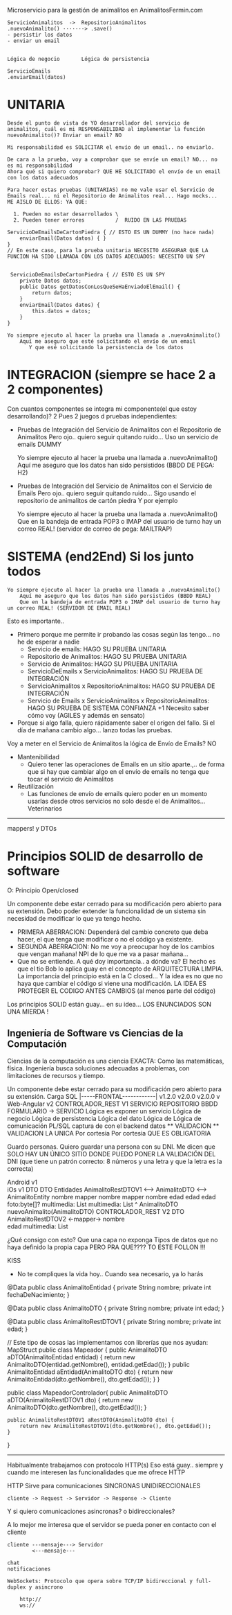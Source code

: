 

Microservicio para la gestión de animalitos en AnimalitosFermin.com

    ServicioAnimalitos  ->  RepositorioAnimalitos
    .nuevoAnimalito() ·······> .save()
    - persistir los datos
    - enviar un email


    Lógica de negocio       Lógica de persistencia

    ServicioEmails
    .enviarEmail(datos) 

# UNITARIA 

    Desde el punto de vista de YO desarrollador del servicio de animalitos, cuál es mi RESPONSABILIDAD al implementar la función nuevoAnimalito()? Enviar un email? NO

    Mi responsabilidad es SOLICITAR el envío de un email.. no enviarlo.

    De cara a la prueba, voy a comprobar que se envíe un email? NO... no es mi responsabilidad
    Ahora qué si quiero comprobar? QUE HE SOLICITADO el envío de un email con los datos adecuados

    Para hacer estas pruebas (UNITARIAS) no me vale usar el Servicio de Emails real... ni el Repositorio de Animalitos real... Hago mocks... ME AISLO DE ELLOS: YA QUE:

      1. Pueden no estar desarrollados \
      2. Pueden tener errores          /  RUIDO EN LAS PRUEBAS

    ServicioDeEmailsDeCartonPiedra { // ESTO ES UN DUMMY (no hace nada)
        enviarEmail(Datos datos) { }
    }
    // En este caso, para la prueba unitaria NECESITO ASEGURAR QUE LA FUNCION HA SIDO LLAMADA CON LOS DATOS ADECUADOS: NECESITO UN SPY


     ServicioDeEmailsDeCartonPiedra { // ESTO ES UN SPY
        private Datos datos;
        public Datos getDatosConLosQueSeHaEnviadoElEmail() { 
            return datos;
        }
        enviarEmail(Datos datos) { 
            this.datos = datos;
        }
    }

    Yo siempre ejecuto al hacer la prueba una llamada a .nuevoAnimalito()
        Aquí me aseguro que esté solicitando el envío de un email
           Y que esé solicitando la persistencia de los datos

# INTEGRACION (siempre se hace 2 a 2 componentes)

Con cuantos componentes se integra mi componente(el que estoy desarrollando)? 2
Pues 2 juegos d pruebas independientes:
- Pruebas de Integración del Servicio de Animalitos con el Repositorio de Animalitos
        Pero ojo.. quiero seguir quitando ruido... Uso un servicio de emails DUMMY

    Yo siempre ejecuto al hacer la prueba una llamada a .nuevoAnimalito()
        Aquí me aseguro que los datos han sido persistidos (BBDD DE PEGA: H2)

- Pruebas de Integración del Servicio de Animalitos con el Servicio de Emails
        Pero ojo.. quiero seguir quitando ruido... Sigo usando el repositorio de animalitos de cartón piedra 
        Y por ejemplo 

    Yo siempre ejecuto al hacer la prueba una llamada a .nuevoAnimalito()
        Que en la bandeja de entrada POP3 o IMAP del usuario de turno hay un correo REAL! (servidor de correo de pega: MAILTRAP)


# SISTEMA (end2End) Si los junto todos

    Yo siempre ejecuto al hacer la prueba una llamada a .nuevoAnimalito()
        Aquí me aseguro que los datos han sido persistidos (BBDD REAL)
        Que en la bandeja de entrada POP3 o IMAP del usuario de turno hay un correo REAL! (SERVIDOR DE EMAIL REAL)


Esto es importante.. 
- Primero porque me permite ir probando las cosas según las tengo... no he de esperar a nadie
    - Servicio de emails: HAGO SU PRUEBA UNITARIA
    - Repositorio de Animalitos: HAGO SU PRUEBA UNITARIA
    - Servicio de Animalitos: HAGO SU PRUEBA UNITARIA
    - ServicioDeEmails x ServicioAnimalitos: HAGO SU PRUEBA DE INTEGRACIÓN
    - ServicioAnimalitos x RepositorioAnimalitos: HAGO SU PRUEBA DE INTEGRACIÓN
    - Servicio de Emails x ServicioAnimalitos x RepositorioAnimalitos: HAGO SU PRUEBA DE SISTEMA
    CONFIANZA +1 
    Necesito saber cómo voy (AGILES y además en sensato)
- Porque si algo falla, quiero rápidamente saber el origen del fallo. Si el día de mañana cambio algo... lanzo todas las pruebas.


Voy a meter en el Servicio de Animalitos la lógica de Envío de Emails? NO
- Mantenibilidad
  - Quiero tener las operaciones de Emails en un sitio aparte.,.. de forma que  si hay que cambiar algo en el envío de emails no tenga que tocar el servicio de Animalitos
- Reutilización
  - Las funciones de envío de emails quiero poder en un momento usarlas desde otros servicios no solo desde el de Animalitos... Veterinarios

---

mappers! y DTOs

# Principios SOLID de desarrollo de software

O: Principio Open/closed

Un componente debe estar cerrado para su modificación pero abierto para su extensión.
Debo poder extender la funcionalidad de un sistema sin necesidad de modificar lo que ya tengo hecho.
- PRIMERA ABERRACION: Dependerá del cambio concreto que deba hacer, el que tenga que modificar o no el código ya existente.
- SEGUNDA ABERRACION: No me voy a preocupar hoy de los cambios que vengan mañana! NPI de lo que me va a pasar mañana...
- Que no se entiende. A qué doy importancia.. a dónde va?
  El hecho es que el tio Bob lo aplica guay en el concepto de ARQUITECTURA LIMPIA.
    La importancia del principio está en la C closed... Y la idea es no que no haya que cambiar el código si viene una modificación. LA IDEA ES PROTEGER EL CODIGO ANTES CAMBIOS (al menos parte del código) 

Los principios SOLID están guay... en su idea... LOS ENUNCIADOS SON UNA MIERDA !

## Ingeniería de Software vs Ciencias de la Computación

Ciencias de la computación es una ciencia EXACTA: Como las matemáticas, física.
Ingeniería busca soluciones adecuadas a problemas, con limitaciones de recursos y tiempo.

Un componente debe estar cerrado para su modificación pero abierto para su extensión.
                                                                                                                Carga SQL
|-----FRONTAL------------|  v1.2.0                              v2.0.0                  v2.0.0                      v
Web-Angular  v2             CONTROLADOR_REST V1                 SERVICIO                REPOSITORIO                 BBDD
FORMULARIO -> SERVICIO      Lógica es exponer un servicio       Lógica de negocio       Lógica de persistencia      Lógica del dato
Lógica de     Lógica de comunicación                                                                                PL/SQL
captura de    con el backend
datos
** VALIDACION                                                   ** VALIDACION                                       LA UNICA
Por cortesia                                                    Por cortesia                                        QUE ES OBLIGATORIA

Guardo personas. Quiero guardar una persona con su DNI.
Me dicen que SOLO HAY UN ÚNICO SITIO DONDE PUEDO PONER LA VALIDACIÓN DEL DNI (que tiene un patrón correcto: 8 números y una letra y que la letra es la correcta)

Android v1                                                                                                             
iOs v1
                            DTO                                 DTO                     Entidades
                            AnimalitoRestDTOV1        <-->      AnimalitoDTO    <-->    AnimalitoEntity
                                nombre               mapper        nombre       mapper    nombre
                                edad                               edad                   edad
                                foto:byte[]?                       multimedia: List<Multimedia>
                                                                                          multimedia: List<Multimedia>
                                                                        ^
                                                        AnimalitoDTO nuevoAnimalito(AnimalitoDTO) 
                            CONTROLADOR_REST V2
                            DTO
                            AnimalitoRestDTOV2      <-mapper->
                                nombre  
                                edad
                                multimedia: List<Multimedia>

¿Qué consigo con esto? Que una capa no exponga Tipos de datos que no haya definido la propia capa
PERO PRA QUE???? TO ESTE FOLLON !!!

KISS 
- No te compliques la vida hoy.. Cuando sea necesario, ya lo harás

@Data
public class AnimalitoEntidad {
    private String nombre;
    private int fechaDeNacimiento;
}

@Data
public class AnimalitoDTO {
    private String nombre;
    private int edad;
}

@Data
public class AnimalitoRestDTOV1 {
    private String nombre;
    private int edad;
}

// Este tipo de cosas las implementamos con librerías que nos ayudan: MapStruct
public class Mapeador {
    public AnimalitoDTO aDTO(AnimalitoEntidad entidad) {
        return new AnimalitoDTO(entidad.getNombre(), entidad.getEdad());
    }
    public AnimalitoEntidad aEntidad(AnimalitoDTO dto) {
        return new AnimalitoEntidad(dto.getNombre(), dto.getEdad());
    }
}

public class MapeadorControlador{
    public AnimalitoDTO aDTO(AnimalitoRestDTOV1 dto) {
        return new AnimalitoDTO(dto.getNombre(), dto.getEdad());
    }

    public AnimalitoRestDTOV1 aRestDTO(AnimalitoDTO dto) {
        return new AnimalitoRestDTOV1(dto.getNombre(), dto.getEdad());
    }
}



---

Habitualmente trabajamos con protocolo HTTP(s)
Eso está guay.. siempre y cuando me interesen las funcionalidades que me ofrece HTTP

HTTP Sirve para comunicaciones SINCRONAS UNIDIRECCIONALES

    cliente -> Request -> Servidor -> Response -> Cliente

Y si quiero comunicaciones asincronas? o bidireccionales?

A lo mejor me interesa que el servidor se pueda poner en contacto con el cliente

    cliente ---mensaje---> Servidor
            <---mensaje---

    chat
    notificaciones

    WebSockets: Protocolo que opera sobre TCP/IP bidireccional y full-duplex y asincrono

        http://
        ws://